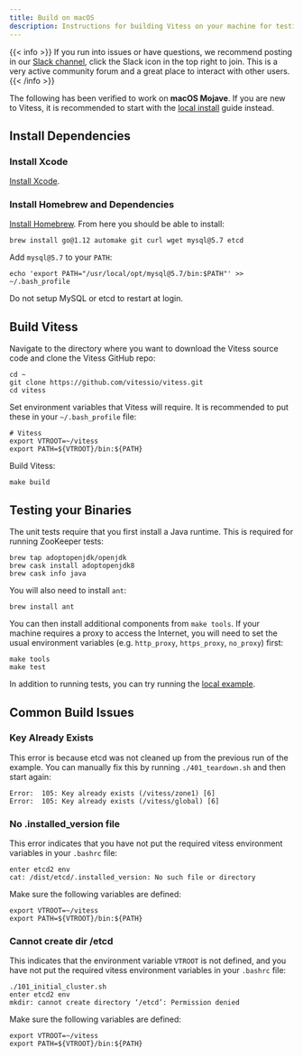 ```yaml
---
title: Build on macOS
description: Instructions for building Vitess on your machine for testing and development purposes
---
```


{{< info >}}
If you run into issues or have questions, we recommend posting in our [Slack channel](https://vitess.slack.com), click the Slack icon in the top right to join. This is a very active community forum and a great place to interact with other users.
{{< /info >}}

The following has been verified to work on __macOS Mojave__. If you are new to Vitess, it is recommended to start with the [local install](../../get-started/local) guide instead.

## Install Dependencies

### Install Xcode

[Install Xcode](https://developer.apple.com/xcode/).

### Install Homebrew and Dependencies

[Install Homebrew](http://brew.sh/). From here you should be able to install:

```
brew install go@1.12 automake git curl wget mysql@5.7 etcd
```

Add `mysql@5.7` to your `PATH`:
```
echo 'export PATH="/usr/local/opt/mysql@5.7/bin:$PATH"' >> ~/.bash_profile
```

Do not setup MySQL or etcd to restart at login.

## Build Vitess

Navigate to the directory where you want to download the Vitess source code and clone the Vitess GitHub repo:

```
cd ~
git clone https://github.com/vitessio/vitess.git
cd vitess
```

Set environment variables that Vitess will require. It is recommended to put these in your `~/.bash_profile` file:

```
# Vitess
export VTROOT=~/vitess
export PATH=${VTROOT}/bin:${PATH}
```

Build Vitess:

```
make build
```

## Testing your Binaries

The unit tests require that you first install a Java runtime. This is required for running ZooKeeper tests:

```
brew tap adoptopenjdk/openjdk
brew cask install adoptopenjdk8
brew cask info java
```

You will also need to install `ant`:
```
brew install ant
```

You can then install additional components from `make tools`. If your machine requires a proxy to access the Internet, you will need to set the usual environment variables (e.g. `http_proxy`, `https_proxy`, `no_proxy`) first:

```
make tools
make test
```

In addition to running tests, you can try running the [local example](../../get-started/local).

## Common Build Issues

### Key Already Exists

This error is because etcd was not cleaned up from the previous run of the example. You can manually fix this by running `./401_teardown.sh` and then start again:
```
Error:  105: Key already exists (/vitess/zone1) [6]
Error:  105: Key already exists (/vitess/global) [6]
```

### No .installed_version file

This error indicates that you have not put the required vitess environment variables in your `.bashrc` file:

```
enter etcd2 env
cat: /dist/etcd/.installed_version: No such file or directory
```

Make sure the following variables are defined:
```
export VTROOT=~/vitess
export PATH=${VTROOT}/bin:${PATH}
```

### Cannot create dir /etcd

This indicates that the environment variable `VTROOT` is not defined, and you have not put the required vitess environment variables in your `.bashrc` file:

```
./101_initial_cluster.sh
enter etcd2 env
mkdir: cannot create directory ‘/etcd’: Permission denied
```

Make sure the following variables are defined:
```
export VTROOT=~/vitess
export PATH=${VTROOT}/bin:${PATH}
```


